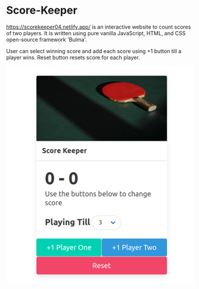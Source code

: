 # Score-Keeper
https://scorekeeper04.netlify.app/
is an interactive website to count scores of two players. It is written using pure vanilla JavaScript, HTML, and CSS open-source framework 'Bulma'.

User can select winning score and add each score using +1 button till a player wins.
Reset button resets score for each player.

![img](./blueprint.png)
